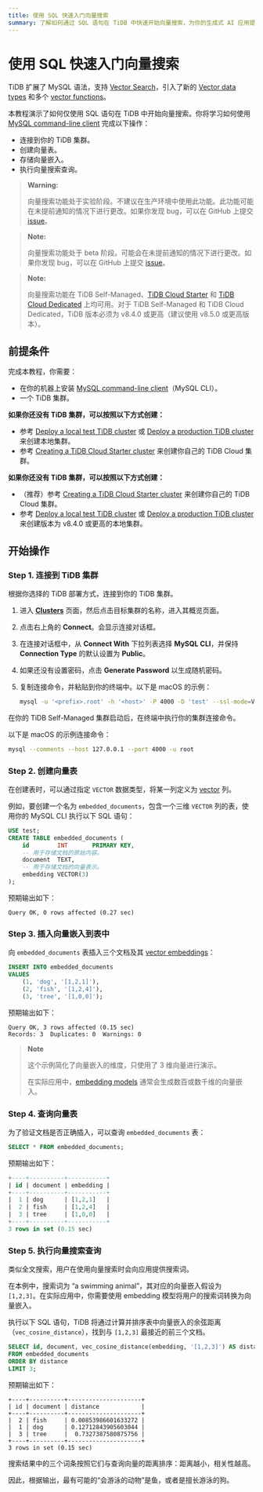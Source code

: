 ```yaml
---
title: 使用 SQL 快速入门向量搜索
summary: 了解如何通过 SQL 语句在 TiDB 中快速开始向量搜索，为你的生成式 AI 应用提供支持。
---
```


# 使用 SQL 快速入门向量搜索

TiDB 扩展了 MySQL 语法，支持 [Vector Search](/vector-search/vector-search-overview.md)，引入了新的 [Vector data types](/vector-search/vector-search-data-types.md) 和多个 [vector functions](/vector-search/vector-search-functions-and-operators.md)。

本教程演示了如何仅使用 SQL 语句在 TiDB 中开始向量搜索。你将学习如何使用 [MySQL command-line client](https://dev.mysql.com/doc/refman/8.4/en/mysql.html) 完成以下操作：

- 连接到你的 TiDB 集群。
- 创建向量表。
- 存储向量嵌入。
- 执行向量搜索查询。

<CustomContent platform="tidb">

> **Warning:**
>
> 向量搜索功能处于实验阶段。不建议在生产环境中使用此功能。此功能可能在未提前通知的情况下进行更改。如果你发现 bug，可以在 GitHub 上提交 [issue](https://github.com/pingcap/tidb/issues)。

</CustomContent>

<CustomContent platform="tidb-cloud">

> **Note:**
>
> 向量搜索功能处于 beta 阶段。可能会在未提前通知的情况下进行更改。如果你发现 bug，可以在 GitHub 上提交 [issue](https://github.com/pingcap/tidb/issues)。

</CustomContent>

> **Note:**
>
> 向量搜索功能在 TiDB Self-Managed、[TiDB Cloud Starter](https://docs.pingcap.com/tidbcloud/select-cluster-tier#tidb-cloud-serverless) 和 [TiDB Cloud Dedicated](https://docs.pingcap.com/tidbcloud/select-cluster-tier#tidb-cloud-dedicated) 上均可用。对于 TiDB Self-Managed 和 TiDB Cloud Dedicated，TiDB 版本必须为 v8.4.0 或更高（建议使用 v8.5.0 或更高版本）。

## 前提条件

完成本教程，你需要：

- 在你的机器上安装 [MySQL command-line client](https://dev.mysql.com/doc/refman/8.4/en/mysql.html)（MySQL CLI）。
- 一个 TiDB 集群。

<CustomContent platform="tidb">

**如果你还没有 TiDB 集群，可以按照以下方式创建：**

- 参考 [Deploy a local test TiDB cluster](/quick-start-with-tidb.md#deploy-a-local-test-cluster) 或 [Deploy a production TiDB cluster](/production-deployment-using-tiup.md) 来创建本地集群。
- 参考 [Creating a TiDB Cloud Starter cluster](/develop/dev-guide-build-cluster-in-cloud.md) 来创建你自己的 TiDB Cloud 集群。

</CustomContent>
<CustomContent platform="tidb-cloud">

**如果你还没有 TiDB 集群，可以按照以下方式创建：**

- （推荐）参考 [Creating a TiDB Cloud Starter cluster](/develop/dev-guide-build-cluster-in-cloud.md) 来创建你自己的 TiDB Cloud 集群。
- 参考 [Deploy a local test TiDB cluster](https://docs.pingcap.com/tidb/stable/quick-start-with-tidb#deploy-a-local-test-cluster) 或 [Deploy a production TiDB cluster](https://docs.pingcap.com/tidb/stable/production-deployment-using-tiup) 来创建版本为 v8.4.0 或更高的本地集群。

</CustomContent>

## 开始操作

### Step 1. 连接到 TiDB 集群

根据你选择的 TiDB 部署方式，连接到你的 TiDB 集群。

<SimpleTab>
<div label="TiDB Cloud Starter">

1. 进入 [**Clusters**](https://tidbcloud.com/console/clusters) 页面，然后点击目标集群的名称，进入其概览页面。

2. 点击右上角的 **Connect**。会显示连接对话框。

3. 在连接对话框中，从 **Connect With** 下拉列表选择 **MySQL CLI**，并保持 **Connection Type** 的默认设置为 **Public**。

4. 如果还没有设置密码，点击 **Generate Password** 以生成随机密码。

5. 复制连接命令，并粘贴到你的终端中。以下是 macOS 的示例：

    ```bash
    mysql -u '<prefix>.root' -h '<host>' -P 4000 -D 'test' --ssl-mode=VERIFY_IDENTITY --ssl-ca=/etc/ssl/cert.pem -p'<password>'
    ```

</div>
<div label="TiDB Self-Managed">

在你的 TiDB Self-Managed 集群启动后，在终端中执行你的集群连接命令。

以下是 macOS 的示例连接命令：

```bash
mysql --comments --host 127.0.0.1 --port 4000 -u root
```

</div>

</SimpleTab>

### Step 2. 创建向量表

在创建表时，可以通过指定 `VECTOR` 数据类型，将某一列定义为 [vector](/vector-search/vector-search-overview.md#vector-embedding) 列。

例如，要创建一个名为 `embedded_documents`，包含一个三维 `VECTOR` 列的表，使用你的 MySQL CLI 执行以下 SQL 语句：

```sql
USE test;
CREATE TABLE embedded_documents (
    id        INT       PRIMARY KEY,
    -- 用于存储文档的原始内容。
    document  TEXT,
    -- 用于存储文档的向量表示。
    embedding VECTOR(3)
);
```

预期输出如下：

```text
Query OK, 0 rows affected (0.27 sec)
```

### Step 3. 插入向量嵌入到表中

向 `embedded_documents` 表插入三个文档及其 [vector embeddings](/vector-search/vector-search-overview.md#vector-embedding)：

```sql
INSERT INTO embedded_documents
VALUES
    (1, 'dog', '[1,2,1]'),
    (2, 'fish', '[1,2,4]'),
    (3, 'tree', '[1,0,0]');
```

预期输出如下：

```
Query OK, 3 rows affected (0.15 sec)
Records: 3  Duplicates: 0  Warnings: 0
```

> **Note**
>
> 这个示例简化了向量嵌入的维度，只使用了 3 维向量进行演示。
>
> 在实际应用中，[embedding models](/vector-search/vector-search-overview.md#embedding-model) 通常会生成数百或数千维的向量嵌入。

### Step 4. 查询向量表

为了验证文档是否正确插入，可以查询 `embedded_documents` 表：

```sql
SELECT * FROM embedded_documents;
```

预期输出如下：

```sql
+----+----------+-----------+
| id | document | embedding |
+----+----------+-----------+
|  1 | dog      | [1,2,1]   |
|  2 | fish     | [1,2,4]   |
|  3 | tree     | [1,0,0]   |
+----+----------+-----------+
3 rows in set (0.15 sec)
```

### Step 5. 执行向量搜索查询

类似全文搜索，用户在使用向量搜索时会向应用提供搜索词。

在本例中，搜索词为 “a swimming animal”，其对应的向量嵌入假设为 `[1,2,3]`。在实际应用中，你需要使用 embedding 模型将用户的搜索词转换为向量嵌入。

执行以下 SQL 语句，TiDB 将通过计算并排序表中向量嵌入的余弦距离（`vec_cosine_distance`），找到与 `[1,2,3]` 最接近的前三个文档。

```sql
SELECT id, document, vec_cosine_distance(embedding, '[1,2,3]') AS distance
FROM embedded_documents
ORDER BY distance
LIMIT 3;
```

预期输出如下：

```plain
+----+----------+---------------------+
| id | document | distance            |
+----+----------+---------------------+
|  2 | fish     | 0.00853986601633272 |
|  1 | dog      | 0.12712843905603044 |
|  3 | tree     |  0.7327387580875756 |
+----+----------+---------------------+
3 rows in set (0.15 sec)
```

搜索结果中的三个词条按照它们与查询向量的距离排序：距离越小，相关性越高。

因此，根据输出，最有可能的“会游泳的动物”是鱼，或者是擅长游泳的狗。